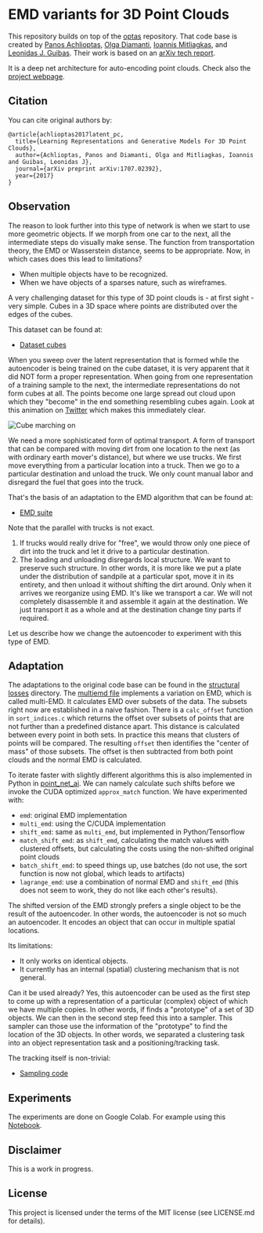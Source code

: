# EMD variants for 3D Point Clouds

This repository builds on top of the [optas](https://github.com/optas/latent_3d_points) repository. That code base is created
by [Panos Achlioptas](http://web.stanford.edu/~optas/), [Olga Diamanti](http://web.stanford.edu/~diamanti/), 
[Ioannis Mitliagkas](http://mitliagkas.github.io), and [Leonidas J. Guibas](http://geometry.stanford.edu/member/guibas).
Their work is based on an [arXiv tech report](https://arxiv.org/abs/1707.02392). 

It is a deep net architecture for auto-encoding point clouds. Check also the [project webpage](http://stanford.edu/~optas/).

## Citation

You can cite original authors by:

	@article{achlioptas2017latent_pc,
	  title={Learning Representations and Generative Models For 3D Point Clouds},
	  author={Achlioptas, Panos and Diamanti, Olga and Mitliagkas, Ioannis and Guibas, Leonidas J},
	  journal={arXiv preprint arXiv:1707.02392},
	  year={2017}
	}

## Observation

The reason to look further into this type of network is when we start to use more geometric objects. If we morph from
one car to the next, all the intermediate steps do visually make sense. The function from transportation theory, the
EMD or Wasserstein distance, seems to be appropriate. Now, in which cases does this lead to limitations?

* When multiple objects have to be recognized. 
* When we have objects of a sparses nature, such as wireframes.

A very challenging dataset for this type of 3D point clouds is - at first sight - very simple. Cubes in a 3D space
where points are distributed over the edges of the cubes. 

This dataset can be found at:

* [Dataset cubes](https://github.com/mrquincle/dataset-cubes)

When you sweep over the latent representation that is formed while the autoencoder is being trained on the cube dataset,
it is very apparent that it did NOT form a proper representation. When going from one representation of a training
sample to the next, the intermediate representations do not form cubes at all. The points become one large 
spread out cloud upon which they "become" in the end something resembling cubes again. Look at this animation on 
[Twitter](https://t.co/xCtyJYvR9x) which makes this immediately clear.

![Cube marching on](https://gist.githubusercontent.com/mrquincle/35a9d1e8a12bf86c0d059283611fe281/raw/f1b42226a2ea81267a51c114f1293b07cdbb44fb/cubes_emd_latent_sweep.gif)

We need a more sophisticated form of optimal transport. A form of transport that can be compared with moving dirt 
from one location to the next (as with ordinary earth mover's distance), but where we use trucks. We first move 
everything from a particular location into a truck. Then we go to a particular destination and unload the truck. We
only count manual labor and disregard the fuel that goes into the truck.

That's the basis of an adaptation to the EMD algorithm that can be found at:

* [EMD suite](https://github.com/mrquincle/emd-suite)

Note that the parallel with trucks is not exact. 

1. If trucks would really drive for "free", we would throw only one piece of dirt into the truck and let it drive to a
particular destination.
2. The loading and unloading disregards local structure. We want to preserve such structure. In other words, it is more
like we put a plate under the distribution of sandpile at a particular spot, move it in its entirety, and then unload it
without shifting the dirt around. Only when it arrives we reorganize using EMD. It's like we transport a car. We will
not completely disassemble it and assemble it again at the destination. We just transport it as a whole and at the
destination change tiny parts if required.

Let us describe how we change the autoencoder to experiment with this type of EMD.

## Adaptation

The adaptations to the original code base can be found in the [structural losses](https://github.com/mrquincle/latent_3d_points/tree/master/external/structural_losses)
directory. The [multiemd file](https://github.com/mrquincle/latent_3d_points/blob/master/external/structural_losses/tf_multiemd.cpp) implements
a variation on EMD, which is called multi-EMD. It calculates EMD over subsets of the data. The subsets right now are
established in a naive fashion. There is a `calc_offset` function in `sort_indices.c` which returns the offset over
subsets of points that are not further than a predefined distance apart. This distance is calculated between every point
in both sets. In practice this means that clusters of points will be compared. The resulting `offset` then identifies
the "center of mass" of those subsets. The offset is then subtracted from both point clouds and the normal EMD
is calculated.

To iterate faster with slightly different algorithms this is also implemented in Python in [point_net_ai](https://github.com/mrquincle/latent_3d_points/blob/master/src/point_net_ae.py). We can namely calculate such shifts before we invoke the CUDA optimized `approx_match` function. We have
experimented with:

* `emd`: original EMD implementation
* `multi_emd`: using the C/CUDA implementation
* `shift_emd`: same as `multi_emd`, but implemented in Python/Tensorflow
* `match_shift_emd`: as `shift_emd`, calculating the match values with clustered offsets, but calculating the costs using the non-shifted original point clouds
* `batch_shift_emd`: to speed things up, use batches (do not use, the sort function is now not global, which leads to artifacts)
* `lagrange_emd`: use a combination of normal EMD and `shift_emd` (this does not seem to work, they do not like each other's results).

The shifted version of the EMD strongly prefers a single object to be the result of the autoencoder. In other words, the
autoencoder is not so much an autoencoder. It encodes an object that can occur in multiple spatial locations. 

Its limitations:

* It only works on identical objects. 
* It currently has an internal (spatial) clustering mechanism that is not general.

Can it be used already? Yes, this autoencoder can be used as the first step to come up with a representation of
a particular (complex) object of which we have multiple copies. In other words, if finds a "prototype" of a
set of 3D objects. We can then in the second step feed this into a sampler. This sampler can those use the information 
of the "prototype" to find the location of the 3D objects. In other words, we separated a clustering task into an object
representation task and a positioning/tracking task.

The tracking itself is non-trivial:

* [Sampling code](https://github.com/mrquincle/noparama)

## Experiments

The experiments are done on Google Colab. For example using this [Notebook](https://colab.research.google.com/drive/1o7mnpigvnnyTGjNfa1emBb5A0M9Zsubm).

## Disclaimer

This is a work in progress. 

## License
This project is licensed under the terms of the MIT license (see LICENSE.md for details).
